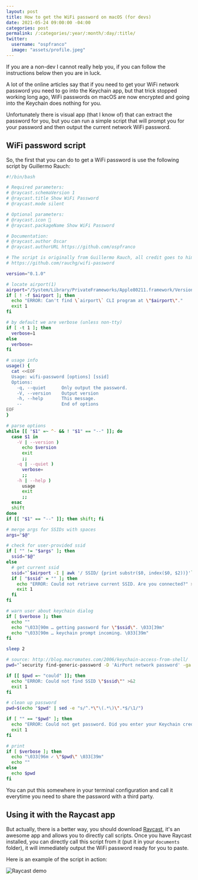 ```yaml
---
layout: post
title: How to get the WiFi password on macOS (for devs)
date: 2021-05-24 09:00:00 -04:00
categories: post
permalink: /:categories/:year/:month/:day/:title/
twitter:
  username: "ospfranco"
  image: "assets/profile.jpeg"
---
```


If you are a non-dev I cannot really help you, if you can follow the instructions below then you are in luck.

A lot of the online articles say that if you need to get your WiFi network password you need to go into the Keychain app, but that trick stopped working long ago, WiFi passwords on macOS are now encrypted and going into the Keychain does nothing for you.

Unfortunately there is visual app (that I know of) that can extract the password for you, but you can run a simple script that will prompt you for your password and then output the current network WiFi password.

## WiFi password script

So, the first that you can do to get a WiFi password is use the following script by Guillermo Rauch:

```bash
#!/bin/bash

# Required parameters:
# @raycast.schemaVersion 1
# @raycast.title Show WiFi Password
# @raycast.mode silent

# Optional parameters:
# @raycast.icon 📶
# @raycast.packageName Show WiFi Password

# Documentation:
# @raycast.author Oscar
# @raycast.authorURL https://github.com/ospfranco

# The script is originally from Guillermo Rauch, all credit goes to him, all I did was add the Raycast headers
# https://github.com/rauchg/wifi-password

version="0.1.0"

# locate airport(1)
airport="/System/Library/PrivateFrameworks/Apple80211.framework/Versions/Current/Resources/airport"
if [ ! -f $airport ]; then
  echo "ERROR: Can't find \`airport\` CLI program at \"$airport\"."
  exit 1
fi

# by default we are verbose (unless non-tty)
if [ -t 1 ]; then
  verbose=1
else
  verbose=
fi

# usage info
usage() {
  cat <<EOF
  Usage: wifi-password [options] [ssid]
  Options:
    -q, --quiet      Only output the password.
    -V, --version    Output version
    -h, --help       This message.
    --               End of options
EOF
}

# parse options
while [[ "$1" =~ ^- && ! "$1" == "--" ]]; do
  case $1 in
    -V | --version )
      echo $version
      exit
      ;;
    -q | --quiet )
      verbose=
      ;;
    -h | --help )
      usage
      exit
      ;;
  esac
  shift
done
if [[ "$1" == "--" ]]; then shift; fi

# merge args for SSIDs with spaces
args="$@"

# check for user-provided ssid 
if [ "" != "$args" ]; then
  ssid="$@"
else
  # get current ssid
  ssid="`$airport -I | awk '/ SSID/ {print substr($0, index($0, $2))}'`"
  if [ "$ssid" = "" ]; then
    echo "ERROR: Could not retrieve current SSID. Are you connected?" >&2
    exit 1
  fi
fi

# warn user about keychain dialog
if [ $verbose ]; then
  echo ""
  echo "\033[90m … getting password for \"$ssid\". \033[39m"
  echo "\033[90m … keychain prompt incoming. \033[39m"
fi

sleep 2

# source: http://blog.macromates.com/2006/keychain-access-from-shell/
pwd="`security find-generic-password -D 'AirPort network password' -ga \"$ssid\" 2>&1 >/dev/null`"

if [[ $pwd =~ "could" ]]; then
  echo "ERROR: Could not find SSID \"$ssid\"" >&2
  exit 1
fi

# clean up password
pwd=$(echo "$pwd" | sed -e "s/^.*\"\(.*\)\".*$/\1/")

if [ "" == "$pwd" ]; then
  echo "ERROR: Could not get password. Did you enter your Keychain credentials?" >&2
  exit 1
fi

# print
if [ $verbose ]; then
  echo "\033[96m ✓ \"$pwd\" \033[39m"
  echo ""
else
  echo $pwd
fi
```

You can put this somewhere in your terminal configuration and call it everytime you need to share the password with a third party.

## Using it with the Raycast app

But actually, there is a better way, you should download [Raycast](https://raycast.com), it's an awesome app and allows you to directly call scripts. Once you have Raycast installed, you can directly call this script from it (put it in your `documents` folder), it will immediately output the WiFi password ready for you to paste.

Here is an example of the script in action:

![Raycast demo]({{site.url}}/assets/raycast_password.gif "Raycast demo")